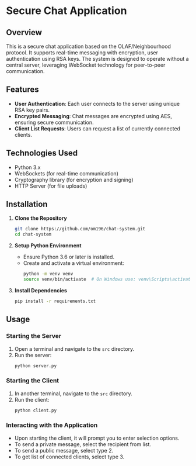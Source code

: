 # Secure Chat Application

## Overview
This is a secure chat application based on the OLAF/Neighbourhood protocol. It supports real-time messaging with encryption, user authentication using RSA keys. The system is designed to operate without a central server, leveraging WebSocket technology for peer-to-peer communication.

## Features
- **User Authentication**: Each user connects to the server using unique RSA key pairs.
- **Encrypted Messaging**: Chat messages are encrypted using AES, ensuring secure communication.
- **Client List Requests**: Users can request a list of currently connected clients.

## Technologies Used
- Python 3.x
- WebSockets (for real-time communication)
- Cryptography library (for encryption and signing)
- HTTP Server (for file uploads)

## Installation

1. **Clone the Repository**
    ```bash
    git clone https://github.com/om196/chat-system.git
    cd chat-system
    ```

2. **Setup Python Environment**
    - Ensure Python 3.6 or later is installed.
    - Create and activate a virtual environment:
        ```bash
        python -m venv venv
        source venv/bin/activate  # On Windows use: venv\Scripts\activate
        ```

3. **Install Dependencies**
    ```bash
    pip install -r requirements.txt
    ```

## Usage

### Starting the Server

1. Open a terminal and navigate to the `src` directory.
2. Run the server:
    ```bash
    python server.py
    ```

### Starting the Client

1. In another terminal, navigate to the `src` directory.
2. Run the client:
    ```bash
    python client.py
    ```

### Interacting with the Application

- Upon starting the client, it will prompt you to enter selection options.
- To send a private message, select the recipient from list.
- To send a public message, select type 2.
- To get list of connected clients, select type 3.
